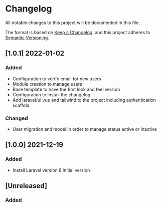 # Changelog
All notable changes to this project will be documented in this file.

The format is based on [Keep a Changelog](https://keepachangelog.com/en/1.0.0/),
and this project adheres to [Semantic Versioning](https://semver.org/spec/v2.0.0.html).

## [1.0.1] 2022-01-02
### Added
- Configuration to verify email for new users
- Module creation to manage users
- Base template to have the first look and feel version
- Configuration to install the changelog
- Add laravel/ui vue and tailwind to the project including authentication scaffold

### Changed
- User migration and model in order to manage status active or inactive

## [1.0.0] 2021-12-19
### Added
- Install Laravel version 8 initial version

## [Unreleased]
### Added
